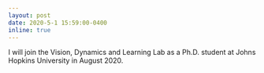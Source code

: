 ```yaml
---
layout: post
date: 2020-5-1 15:59:00-0400
inline: true
---
```


I will join the Vision, Dynamics and Learning Lab as a Ph.D. student at Johns Hopkins University in August 2020. 
